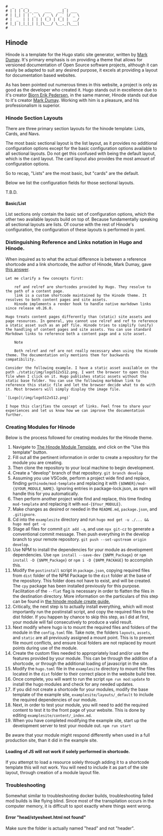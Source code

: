 ```Hinode
#  _   _ _                 _
# | | | (_)_ __   ___   __| | ___
# | |_| | | '_ \ / _ \ / _` |/ _ \
# |  _  | | | | | (_) | (_| |  __/
# |_| |_|_|_| |_|\___/ \__,_|\___|
#
```

Hinode
------

Hinode is a template for the Hugo static site generator, written by [Mark
Dumay](https://github.com/markdumay). It's primary emphasis is on providing
a theme that allows for versioned documentation of Open Source software projects, although it can easily be adapted to
suit any desired purpose, it excels at providing a layout for documentation based websites.

As has been pointed out numerous times in this website, a project is only as good as the developer who created
it. Hugo stands out in excellence due to it's creator [Bjorn Erik Pedersen](https://github.com/bep), in
the same manner, Hinode stands out due to it's creator [Mark Dumay](https://github.com/markdumay). Working
with him is a pleasure, and his professionalism is superior.

### Hinode Section Layouts

There are three primary section layouts for the hinode template: Lists, Cards, and Navs.

The most basic sectional layout is the list layout, as it provides no additional configuration options except for the basic configuration options
available to all sectional layouts. Do not get this confused with being the default layout, which is the card layout. The card layout also provides
the most amount of configuration options. 

So to recap, "Lists" are the most basic, but "cards" are the default.

Below we list the configuration fields for those sectional layouts.

T.B.D.

#### Basic/List

List sections only contain the basic set of configuration options, which the other two available layouts build on top of. Because fundamentally speaking
all sectional layouts are lists. Of course with the rest of Hinode's configuration, the configuration of these layouts is performed in yaml.

### Distinguishing Reference and Links notation in Hugo and Hinode.

When inquired as to what the actual difference is between a reference shortcode and a link shortcode, the
author of Hinode, Mark Dumay, gave [this answer](https://github.com/gethinode/hinode/discussions/1279#discussioncomment-11138588).

    Let me clarify a few concepts first:

        ref and relref are shortcodes provided by Hugo. They resolve to the path of a content page.
        link is a custom shortcode maintained by the Hinode theme. It resolves to both content pages and site assets.
        Hinode implements a render hook to handle native markdown links since release v0.26.0.

    Hugo treats content pages differently than (static) site assets and page resources. In general, you cannot use relref and ref to reference a static asset such as an pdf file. Hinode tries to simplify (unify) the handling of content pages and site assets. You can use standard Markdown links to reference both a content page and a site asset.

        Note

        Both relref and ref are not really necessary when using the Hinode theme. The documentation only mentions them for backwards compatibility.

    Consider the following example. I have a static asset available on the path ./static/img/logo512x512.png. I want the browser to open this file when I click on it. Hugo publishes static assets without the static base folder. You can use the following markdown link to reference this static file and let the browser decide what to do with it. Most browsers will simply display the image file.

    `[Logo](/img/logo512x512.png)`

    I hope this clarifies the concept of links. Feel free to share your experiences and let us know how we can improve the documentation further.

### Creating Modules for Hinode

Below is the process followed for creating modules for the Hinode theme.

1. Navigate to [The Hinode Module Template](https://github.com/gethinode/mod-template), and click on the "Use
   this template" button.
2. Fill out all the pertinent information in order to create a repository for the module you are creating.
3. Then clone the repository to your local machine to begin development.
4. Create a "develop" branch of that repository. `git branch develop`
5. Assuming you use VSCode, perform a project wide find and replace, finding `gethinode/mod-template` and
   replacing it with `{$OWNER}/mod-{$YOUR_MODULE_NAME}`. Ignoring entries in package-lock.json, as npm will
   handle this for you automatically.
6. Then perform another project wide find and replace, this time finding `mod-template` and replacing it with
   `mod-{$Your_MODULE}`.
7. Make changes as desired or needed in the `README.md`, `package.json`, and `.gitignore`.
8. Cd into the `examplesite` directory and run `hugo mod get -u ./... && hugo mod get -u`
9. Stage all files for commit `git add -a`, and use `npx git-cz` to generate a conventional commit message.
   Then push everything in the develop branch to your remote repository. `git push --set-upstream origin
   develop`.
10. Use NPM to install the dependencies for your module as development dependencies. Use `npm install
   --save-dev {$NPM_Package}` or `npm install -D {$NPM_Package}` or `npm i -D {$NPM_PACKAGE}` to accomplish
   this.
11. Modify the `postinstall` script in `package.json`, copying required files from `dist` folder of the NPM
    Package to the `dist` folder at the base of the repository. This folder does not have to exist, and will
    be created. The `cpy` package has been installed previously for this purpose. Facilitation of the `--flat`
    flag is necessary in order to flatten the files in the destination directory. More information on the
    particulars of this step can be found in [the hinode module create guide.](https://gethinode.com/guides/modules/#step-3---exposing-the-katex-distribution-files)
12. Critically, the next step is to actually install everything, which will most importantly run the
    postinstall script, and copy the required files to the dist folder. If you happen by chance to skip this
    step, as I did at first, your module will fail consecutively to produce a valid result.
13. Next modify where hugo is to mount the required files and folders of the module in the `config.toml` file.
    Take note, the folders `layouts`, `assets`, and `static` are all previously assigned a mount point. This
    is to prevent file mount conflicts, and ensure local folders are not replaced by mount points during use
    of the module.
14. Create the custom files needed to appropriately load and/or use the features provided by your module. This
    can be through the addition of a shortcode, or through the additional loading of javascript in the site.
15. Modify the `hugo.toml` file in the `examplesite` directory to mount the files located in the `dist` folder
    to their correct place in the website build tree.
16. Once complete, you will want to run the script `npm run mod:update` to install the hugo modules and check
    for any needed updates.
17. If you did not create a shortcode for your modules, modify the base template of the example site,
    `examplesite/layouts/_default` to include the required dependencies of our module.
18. Next, in order to test your module, you will need to add the required content to test it to the front page
    of your website. This is done by editing `examplesite/content/_index.md`.
19. When you have completed modifying the example site, start up the development server to test your module
    out. `npm run start`

Be aware that your module might respond differently when used in a full production site, than it did in the
example site. 

#### Loading of JS will not work if solely performed in shortcode.

If you attempt to load a resource solely through adding it to a shortcode template this will not work. You
will need to include it as part of the site layout, through creation of a module layout file.

### Troubleshooting

Somewhat similar to troubleshooting docker builds, troubleshooting failed mod builds is like flying blind.
Since most of the transpilation occurs in the computer memory, it is difficult to spot exactly where things
went wrong. 

#### Error "head/styesheet.html not found"

Make sure the folder is actually named "head" and not "header".
